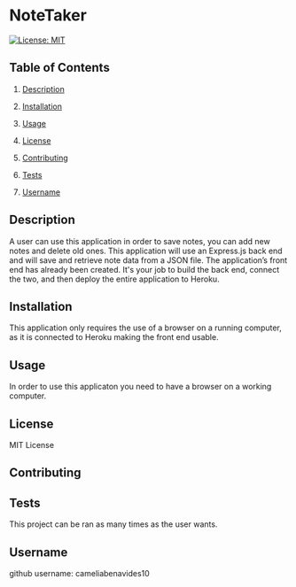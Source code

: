 # NoteTaker 
 [![License: MIT](https://img.shields.io/badge/License-MIT-yellow.svg)](https://opensource.org/licenses/MIT) 
 ## Table of Contents 

     
 1. [Description](#description) 
 2. [Installation](#installation) 
 3. [Usage](#usage) 
 4. [License](#license)
     
 5. [Contributing](#contributing) 
 6. [Tests](#tests) 
 7. [Username](#username) 
     
 ## Description 
 A user can use this application in order to save notes, you can add new notes and delete old ones. 
 This application will use an Express.js back end and will save and retrieve note data from a JSON file.
The application’s front end has already been created. It's your job to build the back end, connect the two, and then deploy the entire application to Heroku.

## Installation 
This application only requires the use of a browser on a running computer, as it is connected to Heroku making the front end usable. 
 
 ## Usage 
In order to use this applicaton you need to have a browser on a working computer. 

 ## License 
 MIT License 
 
 ## Contributing 


## Tests 
 This project can be ran as many times as the user wants.   
 
 ## Username 
 github username: cameliabenavides10
